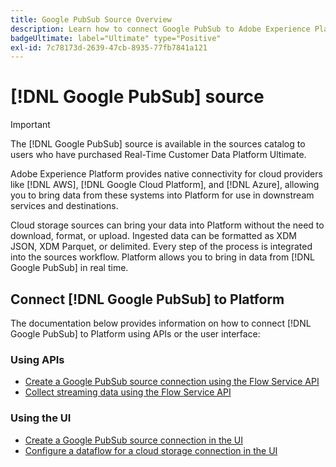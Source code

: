 ```yaml
---
title: Google PubSub Source Overview
description: Learn how to connect Google PubSub to Adobe Experience Platform using APIs or the user interface.
badgeUltimate: label="Ultimate" type="Positive"
exl-id: 7c78173d-2639-47cb-8935-77fb7841a121
---
```

# [!DNL Google PubSub] source

>[!IMPORTANT]
>
>The [!DNL Google PubSub] source is available in the sources catalog to users who have purchased Real-Time Customer Data Platform Ultimate.

Adobe Experience Platform provides native connectivity for cloud providers like [!DNL AWS], [!DNL Google Cloud Platform], and [!DNL Azure], allowing you to bring data from these systems into Platform for use in downstream services and destinations.

Cloud storage sources can bring your data into Platform without the need to download, format, or upload. Ingested data can be formatted as XDM JSON, XDM Parquet, or delimited. Every step of the process is integrated into the sources workflow. Platform allows you to bring in data from [!DNL Google PubSub] in real time.

## Connect [!DNL Google PubSub] to Platform

The documentation below provides information on how to connect [!DNL Google PubSub] to Platform using APIs or the user interface:

### Using APIs

- [Create a Google PubSub source connection using the Flow Service API](../../tutorials/api/create/cloud-storage/google-pubsub.md)
- [Collect streaming data using the Flow Service API](../../tutorials/api/collect/streaming.md)

### Using the UI

- [Create a Google PubSub source connection in the UI](../../tutorials/ui/create/cloud-storage/google-pubsub.md)
- [Configure a dataflow for a cloud storage connection in the UI](../../tutorials/ui/dataflow/streaming/cloud-storage-streaming.md)
